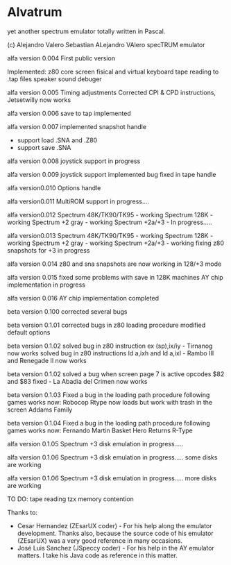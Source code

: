 # Alvatrum
yet another spectrum emulator totally written in Pascal.

(c) Alejandro Valero Sebastian
ALejandro VAlero specTRUM emulator

alfa version 0.004
First public version

Implemented:
z80 core
screen
fisical and virtual keyboard
tape reading to .tap files
speaker sound
debuger

alfa version 0.005
Timing adjustments
Corrected CPI & CPD instructions, Jetsetwilly now works

alfa version 0.006
save to tap implemented

alfa version 0.007
implemented snapshot handle
 - support load .SNA and .Z80
 - support save .SNA

alfa version 0.008
joystick support in progress

alfa version 0.009
joystick support implemented
bug fixed in tape handle

alfa version0.010
Options handle

alfa version0.011
MultiROM support in progress....

alfa version0.012
Spectrum 48K/TK90/TK95 - working
Spectrum 128K - working
Spectrum +2 gray - working
Spectrum +2a/+3 - In progress.....

alfa version0.013
Spectrum 48K/TK90/TK95 - working
Spectrum 128K - working
Spectrum +2 gray - working
Spectrum +2a/+3 - working
fixing z80 snapshots for +3 in progress

alfa version 0.014
z80 and sna snapshots are now working in 128/+3 mode

alfa version 0.015
fixed some problems with save in 128K machines
AY chip implementation in progress

alfa version 0.016
AY chip implementation completed

beta version 0.100
corrected several bugs

beta version 0.1.01
corrected bugs in z80 loading procedure
modified default options

beta version 0.1.02
solved bug in z80 instruction ex (sp),ix/iy - Tirnanog now works
solved bug in z80 instructions ld a,ixh and ld a,ixl - Rambo III and Renegade II now works

beta version 0.1.02
solved a bug when screen page 7 is active
opcodes $82 and $83 fixed - La Abadia del Crimen now works

beta version 0.1.03
Fixed a bug in the loading path procedure
following games works now:
Robocop
Rtype now loads but work with trash in the screen
Addams Family

beta version 0.1.04
Fixed a bug in the loading path procedure
following games works now:
Fernando Martin Basket
Hero Returns
R-Type

alfa version 0.1.05
Spectrum +3 disk emulation in progress.....

alfa version 0.1.06
Spectrum +3 disk emulation in progress.....
some disks are working

alfa version 0.1.06
Spectrum +3 disk emulation in progress.....
more disks are working

TO DO:
tape reading tzx
memory contention

Thanks to:
 - Cesar Hernandez (ZEsarUX coder) - For his help along the emulator development. 
   Thanks also, because the source code of his emulator (ZEsarUX) was a very good reference in many occasions.
- José Luis Sanchez (JSpeccy coder) - For his help in the AY emulator matters. I take his Java code as reference in this matter.